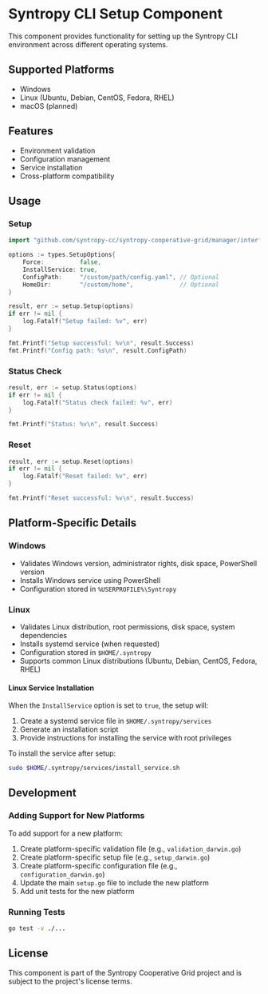 # Syntropy CLI Setup Component

This component provides functionality for setting up the Syntropy CLI environment across different operating systems.

## Supported Platforms

- Windows
- Linux (Ubuntu, Debian, CentOS, Fedora, RHEL)
- macOS (planned)

## Features

- Environment validation
- Configuration management
- Service installation
- Cross-platform compatibility

## Usage

### Setup

```go
import "github.com/syntropy-cc/syntropy-cooperative-grid/manager/interfaces/cli/setup"

options := types.SetupOptions{
    Force:          false,
    InstallService: true,
    ConfigPath:     "/custom/path/config.yaml", // Optional
    HomeDir:        "/custom/home",             // Optional
}

result, err := setup.Setup(options)
if err != nil {
    log.Fatalf("Setup failed: %v", err)
}

fmt.Printf("Setup successful: %v\n", result.Success)
fmt.Printf("Config path: %s\n", result.ConfigPath)
```

### Status Check

```go
result, err := setup.Status(options)
if err != nil {
    log.Fatalf("Status check failed: %v", err)
}

fmt.Printf("Status: %v\n", result.Success)
```

### Reset

```go
result, err := setup.Reset(options)
if err != nil {
    log.Fatalf("Reset failed: %v", err)
}

fmt.Printf("Reset successful: %v\n", result.Success)
```

## Platform-Specific Details

### Windows

- Validates Windows version, administrator rights, disk space, PowerShell version
- Installs Windows service using PowerShell
- Configuration stored in `%USERPROFILE%\Syntropy`

### Linux

- Validates Linux distribution, root permissions, disk space, system dependencies
- Installs systemd service (when requested)
- Configuration stored in `$HOME/.syntropy`
- Supports common Linux distributions (Ubuntu, Debian, CentOS, Fedora, RHEL)

#### Linux Service Installation

When the `InstallService` option is set to `true`, the setup will:

1. Create a systemd service file in `$HOME/.syntropy/services`
2. Generate an installation script
3. Provide instructions for installing the service with root privileges

To install the service after setup:

```bash
sudo $HOME/.syntropy/services/install_service.sh
```

## Development

### Adding Support for New Platforms

To add support for a new platform:

1. Create platform-specific validation file (e.g., `validation_darwin.go`)
2. Create platform-specific setup file (e.g., `setup_darwin.go`)
3. Create platform-specific configuration file (e.g., `configuration_darwin.go`)
4. Update the main `setup.go` file to include the new platform
5. Add unit tests for the new platform

### Running Tests

```bash
go test -v ./...
```

## License

This component is part of the Syntropy Cooperative Grid project and is subject to the project's license terms.